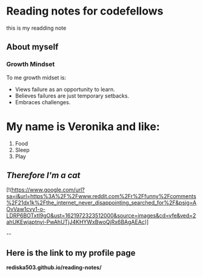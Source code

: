# Reading notes for codefellows
this is my readding note
## About myself

### Growth Mindset
 To me growth midset is:
 - Views failure as an opportunity to learn.
 - Believes failures are just temporary setbacks.
 - Embraces challenges.


My name is Veronika and like:
==========================
 1. Food
 1. Sleep
 1. Play


***Therefore I'm a cat***
--

[!(https://www.google.com/url?sa=i&url=https%3A%2F%2Fwww.reddit.com%2Fr%2Ffunny%2Fcomments%2F21dx1k%2Fthe_internet_never_disappointing_searched_for%2F&psig=AOvVaw1cvy1-o-LDRP6BOTxtI9gO&ust=1621972323512000&source=images&cd=vfe&ved=2ahUKEwjaptnyi-PwAhUTjJ4KHYWxBwoQjRx6BAgAEAc)]

--

Here is the link to my profile page 
--
**rediska503.github.io/reading-notes/**






